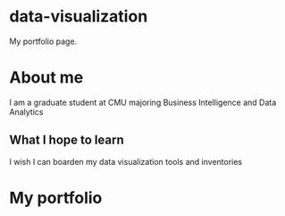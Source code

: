 # data-visualization
My portfolio page.

# About me
I am a graduate student at CMU majoring Business Intelligence and Data Analytics

## What I hope to learn
I wish I can boarden my data visualization tools and inventories

# My portfolio
